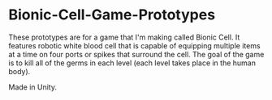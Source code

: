 # Bionic-Cell-Game-Prototypes

These prototypes are for a game that I'm making called Bionic Cell. It features robotic white blood cell that is capable of equipping multiple items at a time on four ports or spikes that surround the cell. The goal of the game is to kill all of the germs in each level (each level takes place in the human body).

Made in Unity.
